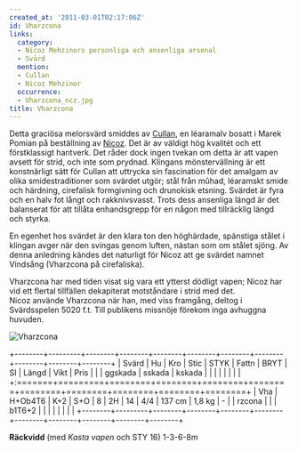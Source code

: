 ```yaml
---
created_at: '2011-03-01T02:17:06Z'
id: Vharzcona
links:
  category:
  - Nicoz Mehzinors personliga och ansenliga arsenal
  - Svärd
  mention:
  - Cullan
  - Nicoz Mehzinor
  occurrence:
  - Vharzcona_ncz.jpg
title: Vharzcona
---
```


Detta graciösa melorsvärd smiddes av [Cullan], en léaramalv bosatt i Marek Pomian på beställning av
[Nicoz]. Det är av väldigt hög kvalitét och ett förstklassigt hantverk. Det råder dock ingen tvekan
om detta är att vapen avsett för strid, och inte som prydnad. Klingans mönstervällning är ett
konstnärligt sätt för Cullan att uttrycka sin fascination för det amalgam av olika smidestraditioner
som svärdet utgör; stål från mûhad, léaramskt smide och härdning, cirefalisk formgivning och
drunokisk etsning. Svärdet är fyra och en halv fot långt och rakknivsvasst. Trots dess ansenliga
längd är det balanserat för att tillåta enhandsgrepp för en någon med tillräcklig längd och styrka.

En egenhet hos svärdet är den klara ton den höghärdade, spänstiga stålet i klingan avger när den
svingas genom luften, nästan som om stålet sjöng. Av denna anledning kändes det naturligt för Nicoz
att ge svärdet namnet Vindsång (Vharzcona på cirefaliska).

Vharzcona har med tiden visat sig vara ett ytterst dödligt vapen; Nicoz har vid ett flertal
tillfällen dekapiterat motståndare i strid med det.\
Nicoz använde Vharzcona när han, med viss framgång, deltog i Svärdsspelen 5020 f.t. Till publikens
missnöje förekom inga avhuggna huvuden.

![Vharzcona]

+--------+---------+--------+--------+--------+--------+--------+--------+--------+--------+--------+
| Svärd  | Hu      | Kro    | Stic   | STYK   | Fattn  | BRYT   | SI     | Längd  | Vikt   | Pris   |
|        | ggskada | sskada | kskada |        |        |        |        |        |        |        |
+:=======+=========+========+========+========+========+========+========+========+========+========+
| Vha    | H+Ob4T6 | K+2    | S+O    | 8      | 2H     | 14     | 4/4    | 137 cm | 1,8 kg | \-     |
| rzcona |         |        | b1T6+2 |        |        |        |        |        |        |        |
+--------+---------+--------+--------+--------+--------+--------+--------+--------+--------+--------+

**Räckvidd** (med *Kasta vapen* och STY 16) 1-3-6-8m

  [Cullan]: Cullan
  [Nicoz]: Nicoz_Mehzinor
  [Vharzcona]: Vharzcona_ncz.jpg "Vharzcona"